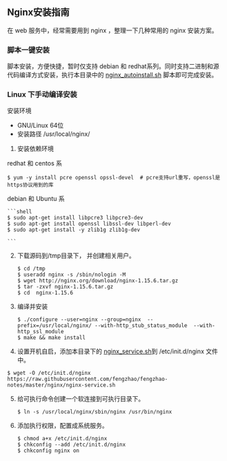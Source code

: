 ## Nginx安装指南

在 web 服务中，经常需要用到 nginx ，整理一下几种常用的 nginx 安装方案。

### 脚本一键安装

脚本安装，方便快捷，暂时仅支持 debian 和 redhat系列。同时支持二进制和源代码编译方式安装，执行本目录中的 [nginx_autoinstall.sh](./nginx-autoinstall.sh) 脚本即可完成安装。


### Linux 下手动编译安装

安装环境

- GNU/Linux 64位
- 安装路径 /usr/local/nginx/



1. 安装依赖环境 

redhat 和 centos 系
   ```shell
   $ yum -y install pcre openssl opssl-devel  # pcre支持url重写，openssl是https协议用到的库
   ```
debian 和 Ubuntu 系

    ```shell
    $ sudo apt-get install libpcre3 libpcre3-dev
    $ sudo apt-get install openssl libssl-dev libperl-dev
    $ sudo apt-get install -y zlib1g zlib1g-dev

    ```

2. 下载源码到/tmp目录下， 并创建相关用户。

   ```shell
   $ cd /tmp
   $ useradd nginx -s /sbin/nologin -M
   $ wget http://nginx.org/download/nginx-1.15.6.tar.gz  
   $ tar -zxvf nginx-1.15.6.tar.gz  
   $ cd  nginx-1.15.6
   ```

3. 编译并安装

   ```shell
   $ ./configure --user=nginx --group=nginx  --prefix=/usr/local/nginx/ --with-http_stub_status_module  --with-http_ssl_module
   $ make && make install 
   ```

4. 设置开机自启，添加本目录下的 [nginx_service.sh](./nginx-service.sh)到 /etc/init.d/nginx 文件中。

```shell
$ wget -O /etc/init.d/nginx https://raw.githubusercontent.com/fengzhao/fengzhao-notes/master/nginx/nginx-service.sh
```

5. 给可执行命令创建一个软连接到可执行目录下。

   ```shell
   $ ln -s /usr/local/nginx/sbin/nginx /usr/bin/nginx
   ```

6. 添加执行权限，配置成系统服务。

   ```shell
   $ chmod a+x /etc/init.d/nginx
   $ chkconfig --add /etc/init.d/nginx
   $ chkconfig nginx on
   ```












